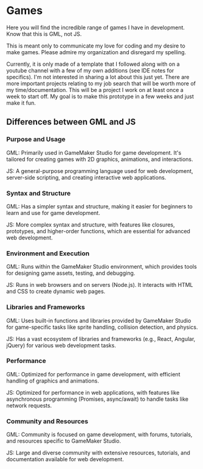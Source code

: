 # Games

Here you will find the incredible range of games I have in development.
Know that this is GML, not JS.

This is meant only to communicate my love for coding and my desire to make games.
Please admire my organization and disregard my spelling.

Currently, it is only made of a template that I followed along with on a youtube channel with a few of my own additions (see IDE notes for specifics). I'm not interested in sharing a lot about this just yet. There are more important projects relating to my job search that will be worth more of my time/documentation. This will be a project I work on at least once a week to start off. My goal is to make this prototype in a few weeks and just make it fun. 

## Differences between GML and JS

### Purpose and Usage

GML: Primarily used in GameMaker Studio for game development. It's tailored for creating games with 2D graphics, animations, and interactions.

JS: A general-purpose programming language used for web development, server-side scripting, and creating interactive web applications.

### Syntax and Structure

GML: Has a simpler syntax and structure, making it easier for beginners to learn and use for game development.

JS: More complex syntax and structure, with features like closures, prototypes, and higher-order functions, which are essential for advanced web development.

### Environment and Execution

GML: Runs within the GameMaker Studio environment, which provides tools for designing game assets, testing, and debugging.

JS: Runs in web browsers and on servers (Node.js). It interacts with HTML and CSS to create dynamic web pages.

### Libraries and Frameworks

GML: Uses built-in functions and libraries provided by GameMaker Studio for game-specific tasks like sprite handling, collision detection, and physics.

JS: Has a vast ecosystem of libraries and frameworks (e.g., React, Angular, jQuery) for various web development tasks.

### Performance

GML: Optimized for performance in game development, with efficient handling of graphics and animations.

JS: Optimized for performance in web applications, with features like asynchronous programming (Promises, async/await) to handle tasks like network requests.

### Community and Resources

GML: Community is focused on game development, with forums, tutorials, and resources specific to GameMaker Studio.

JS: Large and diverse community with extensive resources, tutorials, and documentation available for web development.
